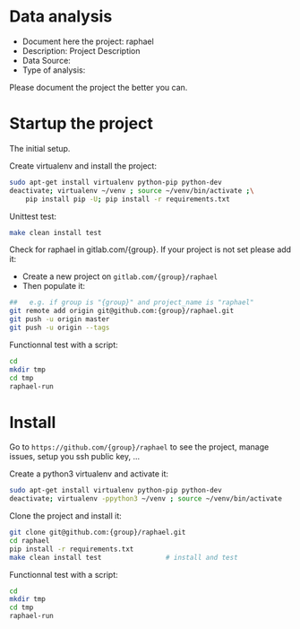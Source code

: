 # Data analysis
- Document here the project: raphael
- Description: Project Description
- Data Source:
- Type of analysis:

Please document the project the better you can.

# Startup the project

The initial setup.

Create virtualenv and install the project:
```bash
sudo apt-get install virtualenv python-pip python-dev
deactivate; virtualenv ~/venv ; source ~/venv/bin/activate ;\
    pip install pip -U; pip install -r requirements.txt
```

Unittest test:
```bash
make clean install test
```

Check for raphael in gitlab.com/{group}.
If your project is not set please add it:

- Create a new project on `gitlab.com/{group}/raphael`
- Then populate it:

```bash
##   e.g. if group is "{group}" and project_name is "raphael"
git remote add origin git@github.com:{group}/raphael.git
git push -u origin master
git push -u origin --tags
```

Functionnal test with a script:

```bash
cd
mkdir tmp
cd tmp
raphael-run
```

# Install

Go to `https://github.com/{group}/raphael` to see the project, manage issues,
setup you ssh public key, ...

Create a python3 virtualenv and activate it:

```bash
sudo apt-get install virtualenv python-pip python-dev
deactivate; virtualenv -ppython3 ~/venv ; source ~/venv/bin/activate
```

Clone the project and install it:

```bash
git clone git@github.com:{group}/raphael.git
cd raphael
pip install -r requirements.txt
make clean install test                # install and test
```
Functionnal test with a script:

```bash
cd
mkdir tmp
cd tmp
raphael-run
```
